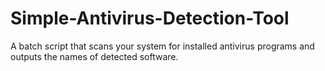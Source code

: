 # Simple-Antivirus-Detection-Tool
A batch script that scans your system for installed antivirus programs and outputs the names of detected software.
